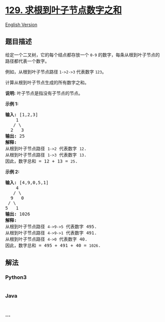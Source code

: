 # [129. 求根到叶子节点数字之和](https://leetcode-cn.com/problems/sum-root-to-leaf-numbers)

[English Version](/solution/0100-0199/0129.Sum%20Root%20to%20Leaf%20Numbers/README_EN.md)

## 题目描述

<!-- 这里写题目描述 -->
<p>给定一个二叉树，它的每个结点都存放一个&nbsp;<code>0-9</code>&nbsp;的数字，每条从根到叶子节点的路径都代表一个数字。</p>

<p>例如，从根到叶子节点路径 <code>1-&gt;2-&gt;3</code> 代表数字 <code>123</code>。</p>

<p>计算从根到叶子节点生成的所有数字之和。</p>

<p><strong>说明:</strong>&nbsp;叶子节点是指没有子节点的节点。</p>

<p><strong>示例 1:</strong></p>

<pre><strong>输入:</strong> [1,2,3]
    1
   / \
  2   3
<strong>输出:</strong> 25
<strong>解释:</strong>
从根到叶子节点路径 <code>1-&gt;2</code> 代表数字 <code>12</code>.
从根到叶子节点路径 <code>1-&gt;3</code> 代表数字 <code>13</code>.
因此，数字总和 = 12 + 13 = <code>25</code>.</pre>

<p><strong>示例 2:</strong></p>

<pre><strong>输入:</strong> [4,9,0,5,1]
    4
   / \
  9   0
&nbsp;/ \
5   1
<strong>输出:</strong> 1026
<strong>解释:</strong>
从根到叶子节点路径 <code>4-&gt;9-&gt;5</code> 代表数字 495.
从根到叶子节点路径 <code>4-&gt;9-&gt;1</code> 代表数字 491.
从根到叶子节点路径 <code>4-&gt;0</code> 代表数字 40.
因此，数字总和 = 495 + 491 + 40 = <code>1026</code>.</pre>

## 解法

<!-- 这里可写通用的实现逻辑 -->

<!-- tabs:start -->

### **Python3**

<!-- 这里可写当前语言的特殊实现逻辑 -->

```python

```

### **Java**

<!-- 这里可写当前语言的特殊实现逻辑 -->

```java

```

### **...**

```

```

<!-- tabs:end -->
